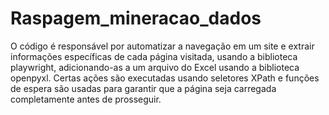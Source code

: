 # Raspagem_mineracao_dados
O código é responsável por automatizar a navegação em um site e extrair informações específicas de cada página visitada, usando a biblioteca playwright, adicionando-as a um arquivo do Excel usando a biblioteca openpyxl.
Certas ações são executadas usando seletores XPath e funções de espera são usadas para garantir que a página seja carregada completamente antes de prosseguir.
